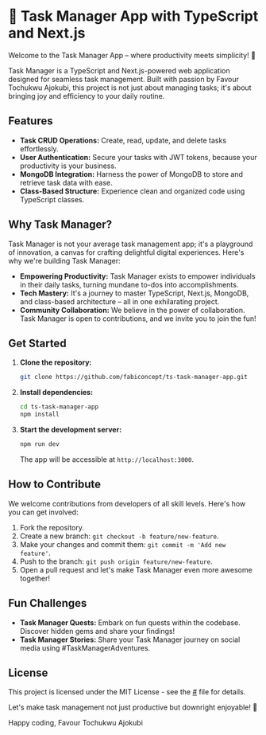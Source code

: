 # 🚀 Task Manager App with TypeScript and Next.js

Welcome to the Task Manager App – where productivity meets simplicity! 🚀

Task Manager is a TypeScript and Next.js-powered web application designed for seamless task management. Built with passion by Favour Tochukwu Ajokubi, this project is not just about managing tasks; it's about bringing joy and efficiency to your daily routine.

## Features

- **Task CRUD Operations:** Create, read, update, and delete tasks effortlessly.
- **User Authentication:** Secure your tasks with JWT tokens, because your productivity is your business.
- **MongoDB Integration:** Harness the power of MongoDB to store and retrieve task data with ease.
- **Class-Based Structure:** Experience clean and organized code using TypeScript classes.

## Why Task Manager?

Task Manager is not your average task management app; it's a playground of innovation, a canvas for crafting delightful digital experiences. Here's why we're building Task Manager:

- **Empowering Productivity:** Task Manager exists to empower individuals in their daily tasks, turning mundane to-dos into accomplishments.
- **Tech Mastery:** It's a journey to master TypeScript, Next.js, MongoDB, and class-based architecture – all in one exhilarating project.
- **Community Collaboration:** We believe in the power of collaboration. Task Manager is open to contributions, and we invite you to join the fun!

## Get Started

1. **Clone the repository:**
   ```bash
   git clone https://github.com/fabiconcept/ts-task-manager-app.git
   ```

2. **Install dependencies:**
   ```bash
   cd ts-task-manager-app
   npm install
   ```

3. **Start the development server:**
   ```bash
   npm run dev
   ```

   The app will be accessible at `http://localhost:3000`.

## How to Contribute

We welcome contributions from developers of all skill levels. Here's how you can get involved:

1. Fork the repository.
2. Create a new branch: `git checkout -b feature/new-feature`.
3. Make your changes and commit them: `git commit -m 'Add new feature'`.
4. Push to the branch: `git push origin feature/new-feature`.
5. Open a pull request and let's make Task Manager even more awesome together!

## Fun Challenges

- **Task Manager Quests:** Embark on fun quests within the codebase. Discover hidden gems and share your findings!
- **Task Manager Stories:** Share your Task Manager journey on social media using #TaskManagerAdventures.

## License

This project is licensed under the MIT License - see the [#](LICENSE) file for details.

Let's make task management not just productive but downright enjoyable! 🎉

Happy coding,
Favour Tochukwu Ajokubi